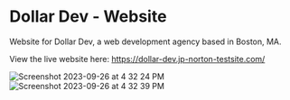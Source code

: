# Dollar Dev - Website

Website for Dollar Dev, a web development agency based in Boston, MA.

View the live website here: https://dollar-dev.jp-norton-testsite.com/

![Screenshot 2023-09-26 at 4 32 24 PM](https://github.com/jpnortonwastaken/dollar-dev-website/assets/132861519/c50957f8-e3d7-4832-a72e-15647d57f325)
![Screenshot 2023-09-26 at 4 32 39 PM](https://github.com/jpnortonwastaken/dollar-dev-website/assets/132861519/dfdfe3ad-6a69-47d8-ac77-395187d5b139)
